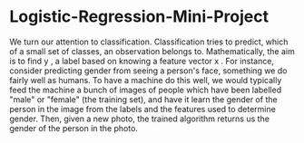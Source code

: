 # Logistic-Regression-Mini-Project
We turn our attention to classification. Classification tries to predict, which of a small set of classes, an observation belongs to. Mathematically, the aim is to find  y , a label based on knowing a feature vector  x . For instance, consider predicting gender from seeing a person's face, something we do fairly well as humans. To have a machine do this well, we would typically feed the machine a bunch of images of people which have been labelled "male" or "female" (the training set), and have it learn the gender of the person in the image from the labels and the features used to determine gender. Then, given a new photo, the trained algorithm returns us the gender of the person in the photo.
